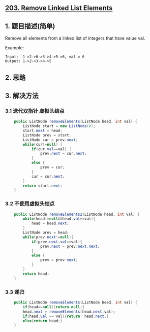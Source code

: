 ## [203. Remove Linked List Elements](https://leetcode-cn.com/problems/remove-linked-list-elements/)

## 1. 题目描述(简单)

Remove all elements from a linked list of integers that have value val.

Example:
```
Input:  1->2->6->3->4->5->6, val = 6
Output: 1->2->3->4->5
```

## 2. 思路

## 3. 解决方法

### 3.1 迭代双指针 虚拟头结点


```java
    public ListNode removeElements(ListNode head, int val) {
        ListNode start = new ListNode(0);
        start.next = head;
        ListNode prev = start;
        ListNode cur = prev.next;
        while(cur!=null) {
        	if(cur.val==val) {
        		prev.next = cur.next;
        	}
        	else {
				prev = cur;
			}
        	cur = cur.next;
        }
        return start.next;
    }
```
### 3.2 不使用虚拟头结点


```java
    public ListNode removeElements2(ListNode head, int val) {
        while(head!=null&&head.val==val){
            head = head.next;
        }
        ListNode prev = head;
        while(prev.next!=null){
            if(prev.next.val==val){
                prev.next = prev.next.next;
            }
            else {
                prev = prev.next;
            }
        }
        return head;
    }
```



### 3.3 递归


```java
    public ListNode removeElements(ListNode head, int val) {
        if(head==null){return null;}
        head.next = removeElements(head.next,val);
        if(head.val == val){return  head.next;}
        else{return head;}
    }
```


